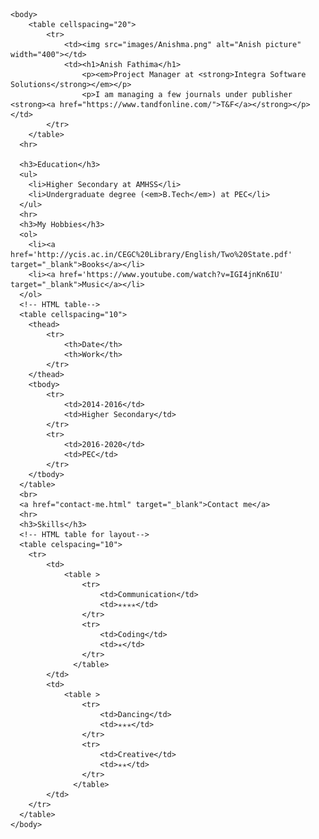 <html>
    <head>
        <meta charset="UTF-8">
        <title>💙 Anish Site</title>
    </head>

    <body>
        <table cellspacing="20">
            <tr>
                <td><img src="images/Anishma.png" alt="Anish picture" width="400"></td>
                <td><h1>Anish Fathima</h1>
                    <p><em>Project Manager at <strong>Integra Software Solutions</strong></em></p>
                    <p>I am managing a few journals under publisher <strong><a href="https://www.tandfonline.com/">T&F</a></strong></p></td>
            </tr>
        </table>
      <hr>

      <h3>Education</h3>
      <ul>
        <li>Higher Secondary at AMHSS</li>
        <li>Undergraduate degree (<em>B.Tech</em>) at PEC</li>
      </ul>
      <hr>
      <h3>My Hobbies</h3>
      <ol>
        <li><a href='http://ycis.ac.in/CEGC%20Library/English/Two%20State.pdf' target="_blank">Books</a></li>
        <li><a href='https://www.youtube.com/watch?v=IGI4jnKn6IU' target="_blank">Music</a></li>
      </ol>
      <!-- HTML table-->
      <table cellspacing="10">
        <thead>
            <tr>
                <th>Date</th>
                <th>Work</th>
            </tr>
        </thead>
        <tbody>
            <tr>
                <td>2014-2016</td>
                <td>Higher Secondary</td>
            </tr>
            <tr>
                <td>2016-2020</td>
                <td>PEC</td>
            </tr>
        </tbody>
      </table>
      <br>
      <a href="contact-me.html" target="_blank">Contact me</a>
      <hr>
      <h3>Skills</h3>
      <!-- HTML table for layout-->
      <table celspacing="10">
        <tr>
            <td>
                <table >
                    <tr>
                        <td>Communication</td>
                        <td>✭✭✭✭</td>
                    </tr>
                    <tr>
                        <td>Coding</td>
                        <td>✭</td>
                    </tr>
                  </table>
            </td>
            <td>
                <table >
                    <tr>
                        <td>Dancing</td>
                        <td>✭✭✭</td>
                    </tr>
                    <tr>
                        <td>Creative</td>
                        <td>✭✭</td>
                    </tr>
                  </table>
            </td>
        </tr>
      </table>
    </body>
</html>
